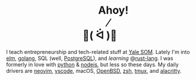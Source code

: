 <h1 align="center">&nbsp;&nbsp;&nbsp;&nbsp;&nbsp;&nbsp;&nbsp;&nbsp;&nbsp;&nbsp;&nbsp;Ahoy!<br>&nbsp;&nbsp;&nbsp;&nbsp;&nbsp;&nbsp;&nbsp;⁄<br>👋( ᐛ )👋</h1>

I teach entrepreneurship and tech-related stuff at [Yale SOM](https://som.yale.edu/). Lately I'm into [elm](https://elm-lang.org/), [golang](https://golang.org/), SQL (well, [PostgreSQL](https://www.postgresql.org/)), and _learning_ @[rust-lang](https://www.rust-lang.org/). I was formerly in love with [python](https://www.python.org/) & [nodejs](https://nodejs.org/en/), but less so these days. My daily drivers are [neovim](https://neovim.io/), [vscode](https://code.visualstudio.com/), macOS, [OpenBSD](https://www.openbsd.org/), [zsh](https://www.zsh.org/), [tmux](https://github.com/tmux/tmux/wiki), and [alacritty](https://github.com/alacritty/alacritty). 
